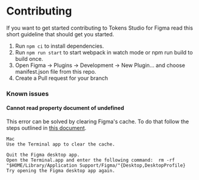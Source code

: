 # Contributing

If you want to get started contributing to Tokens Studio for Figma read this short guideline that should get you started.

1. Run `npm ci` to install dependencies.
2. Run `npm run start` to start webpack in watch mode or npm run build to build once.
3. Open Figma -> Plugins -> Development -> New Plugin... and choose manifest.json file from this repo.
4. Create a Pull request for your branch

### Known issues
 
#### Cannot read property document of undefined

This error can be solved by clearing Figma's cache. To do that follow the steps outlined in [this document](https://help.figma.com/hc/en-us/articles/360040328553-Can-I-work-offline-with-Figma-#clear-data).
 
```
Mac
Use the Terminal app to clear the cache.

Quit the Figma desktop app.
Open the Terminal.app and enter the following command:  rm -rf "$HOME/Library/Application Support/Figma/"{Desktop,DesktopProfile}
Try opening the Figma desktop app again.
```
